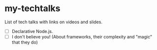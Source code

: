 # my-techtalks
List of tech talks with links on videos and slides.

 - [ ] Declarative Node.js.
 - [ ] I don't believe you! (About frameworks, their complexity and "magic" that they do)
